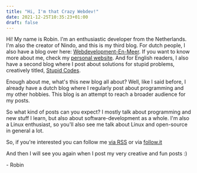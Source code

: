 ```yaml
---
title: "Hi, I'm that Crazy Webdev!"
date: 2021-12-25T10:35:23+01:00
draft: false
---
```


Hi! My name is Robin. I'm an enthusiastic developer from the Netherlands. I'm also the creator of Nindo, and this is my third blog. For dutch people, I also have a blog over here: [Webdevelopment-En-Meer](https://blog.geheimesite.nl). If you want to know more about me, check my [personal website](https://geheimesite.nl). And for English readers, I also have a second blog where I post about solutions for stupid problems, creatively titled, [Stupid Codes](https://blog.geheimesite.nl/stupid-codes).

Enough about me, what's this new blog all about? Well, like I said before, I already have a dutch blog where I regularly post about programming and my other hobbies. This blog is an attempt to reach a broader audience for my posts.

So what kind of posts can you expect? I mostly talk about programming and new stuff I learn, but also about software-development as a whole. I'm also a Linux enthusiast, so you'll also see me talk about Linux and open-source in general a lot.

So, if you're interested you can follow me [via RSS](https://blog.geheimesite.nl/en/index.xml) or via [follow.it](https://follow.it/that-crazy-webdev?pub)

And then I will see you again when I post my very creative and fun posts :)

\- Robin
